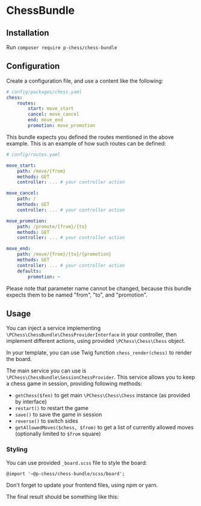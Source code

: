 # ChessBundle

## Installation

Run `composer require p-chess/chess-bundle`

## Configuration

Create a configuration file, and use a content like the following:

```yaml
# config/packages/chess.yaml
chess:
    routes:
        start: move_start
        cancel: move_cancel
        end: move_end
        promotion: move_promotion
```

This bundle expects you defined the routes mentioned in the above example.
This is an example of how such routes can be defined:

```yaml
# config/routes.yaml

move_start:
    path: /move/{from}
    methods: GET
    controller: ... # your controller action

move_cancel:
    path: /
    methods: GET
    controller: ... # your controller action

move_promotion:
    path: /promote/{from}/{to}
    methods: GET
    controller: ... # your controller action

move_end:
    path: /move/{from}/{to}/{promotion}
    methods: GET
    controller: ... # your controller action
    defaults:
        promotion: ~
```

Please note that parameter name cannot be changed, because this bundle
expects them to be named "from", "to", and "promotion".

## Usage

You can inject a service implementing `\PChess\ChessBundle\ChessProviderInterface` in your controller, then
implement different actions, using provided `\PChess\Chess\Chess` object.

In your template, you can use Twig function `chess_render(chess)` to render the board.

The main service you can use is `\PChess\ChessBundle\SessionChessProvider`.
This service allows you to keep a chess game in session, providing following methods:

* `getChess($fen)` to get main `\PChess\Chess\Chess` instance (as provided by interface)
* `restart()` to restart the game
* `save()` to save the game in session
* `reverse()` to switch sides
* `getAllowedMoves($chess, $from)` to get a list of currently allowed moves (optionally limited to `$from` square)

### Styling

You can use provided `_board.scss` file to style the board:

`@import '~@p-chess/chess-bundle/scss/board';`

Don't forget to update your frontend files, using npm or yarn.

The final result should be something like this:

<img src="https://user-images.githubusercontent.com/179866/113510143-9b982700-9559-11eb-9152-a8e7977326fa.png" alt="">
